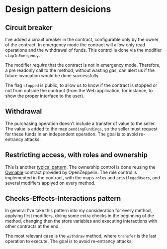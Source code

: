 # Design pattern desicions

## Circuit breaker

I've added a circuit breaker in the contract, configurable only by the owner of the contract. In emergency mode the contract will allow only read operations and the withdrawal of funds. This control is done via the modifier `stopInEmergency`.

The modifier _require_ that the contract is not in emergency mode. Therefore, a pre readonly call to the method, without wasting gas, can alert us if the future invocation would be done successfully.

The flag `stopped` is public, to allow us to know if the contract is stopped or not from outside the contract (from the Web application, for instance, to show the proper interface to the user).

## Withdrawal

The purchasing operation doesn't include a transfer of value to the seller. The value is added to the map `pendingFundings`, so the seller must request for these funds in an independent operation. The goal is to avoid re-entrancy attacks.

## Restricting access, with roles and ownership

This is another [typical pattern](https://solidity.readthedocs.io/en/v0.5.3/common-patterns.html#restricting-access). The ownership control is done reusing the [Ownable](https://github.com/OpenZeppelin/openzeppelin-solidity/blob/master/contracts/ownership/Ownable.sol) contract provided by OpenZeppelin. The role control is implemented in the contract, with the maps `roles` and `privilegedUsers`, and several modifiers applyed on every method.


## Checks-Effects-Interactions pattern

In general I've take this pattern into my consideration for every method, applying first modifiers, doing some extra checks in the beginning of the method, changing then the store variables and executing interactions with other contracts at the end.

The most relevant case is the `withdraw` method, where `transfer` is the last operation to execute. The goal is to avoid re-entrancy attacks.
